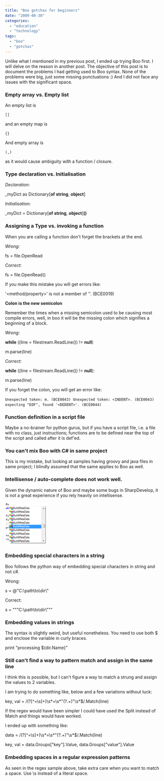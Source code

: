 ```yaml
---
title: "Boo gotchas for beginners"
date: "2009-08-30"
categories: 
  - "education"
  - "technology"
tags: 
  - "boo"
  - "gotchas"
---
```


Unlike what I mentioned in my previous post, I ended up trying Boo first. I will delve on the reason in another post. The objective of this post is to document the problems I had getting used to Boo syntax. None of the problems were big, just some missing punctuations :) And I did not face any issues with the significant space.

### Empty array vs. Empty list

An empty list is

```
[]
```

and an empty map is

```
{}
```

And empty array is

```
(,)
```

as it would cause ambiguity with a function / closure.

### Type declaration vs. Initialisation

_Declaration:_

\_myDict as Dictionary\[**of string**, **object**\]

_Initialisation:_

\_myDict \= Dictionary\[**of string**, **object**\]**()**

### Assigning a Type vs. invoking a function

When you are calling a function don't forget the brackets at the end.

_Wrong:_

fs \= file.OpenRead

_Correct:_

fs \= file.OpenRead()

If you make this mistake you will get errors like:

'<method/property>' is not a member of '<some type>'. (BCE0019)

**Colon is the new semicolon**

Remember the times when a missing semicolon used to be causing most compile errors, well, in boo it will be the missing colon which signifies a beginning of a block.

_Wrong:_

**while** ((line \= filestream.ReadLine()) != **null**)

m.parse(line)

_Correct:_

**while** ((line \= filestream.ReadLine()) != **null**):

m.parse(line)

If you forget the colon, you will get an error like:

`Unexpected token: m. (BCE0043) Unexpected token: <INDENT>. (BCE0043) expecting "EOF", found '<DEDENT>'. (BCE0044)`

### Function definition in a script file

Maybe a no-brainer for python gurus, but if you have a script file, i.e. a file with no class, just instructions; functions are to be defined near the top of the script and called after it is def'ed.

### You can't mix Boo with C# in same project

This is my mistake, but looking at samples having groovy and java files in same project; I blindly assumed that the same applies to Boo as well.

### Intellisense / auto-complete does not work well.

Given the dynamic nature of Boo and maybe some bugs in SharpDevelop, it is not a great experience if you rely heavily on intellisense.

![](images/083009_1753_Boogotchasf1.png)

### Embedding special characters in a string

Boo follows the python way of embedding special characters in string and not c#.

Wrong:

s \= @"C:\\path\\to\\dir\\"

Correct:

s \= """C:\\path\\to\\dir\\"""

### Embedding values in strings

The syntax is slightly weird, but useful nonetheless. You need to use both $ and enclose the variable in curly braces.

print "processing ${dir.Name}"

### Still can't find a way to pattern match and assign in the same line

I think this is possible, but I can't figure a way to match a strung and assign the values to 2 variables.

I am trying to do something like, below and a few variations without luck:

key, val \= /(?<key>\[^=\\s\]+)\\s\*=\\s\*"(?<value>.+)"\\s\*$/.Match(line)

If the regex would have been simpler I could have used the Split instead of Match and things would have worked.

I ended up with something like:

data \= /(?<key>\[^=\\s\]+)\\s\*=\\s\*"(?<value>.+)"\\s\*$/.Match(line)

key, val \= data.Groups\["key"\].Value, data.Groups\["value"\].Value

### Embedding spaces in a regular expression patterns

As seen in the regex sample above, take extra care when you want to match a space. Use \\s instead of a literal space.
